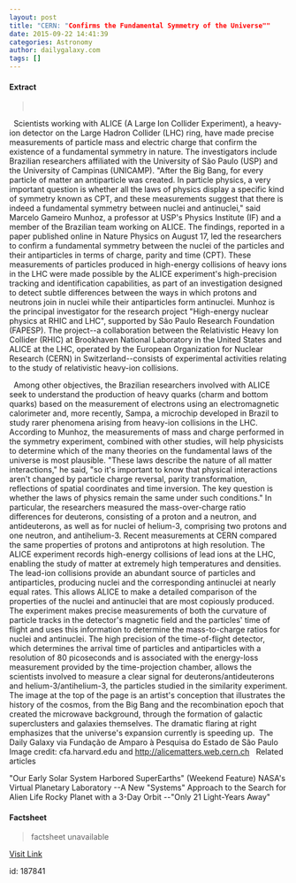 ```yaml
---
layout: post
title: "CERN: "Confirms the Fundamental Symmetry of the Universe""
date: 2015-09-22 14:41:39
categories: Astronomy
author: dailygalaxy.com
tags: []
---
```



#### Extract
> 
 

 
Scientists working with ALICE (A Large Ion Collider Experiment), a heavy-ion detector on the Large Hadron Collider (LHC) ring, have made precise measurements of particle mass and electric charge that confirm the existence of a fundamental symmetry in nature. The investigators include Brazilian researchers affiliated with the University of São Paulo (USP) and the University of Campinas (UNICAMP).
"After the Big Bang, for every particle of matter an antiparticle was created. In particle physics, a very important question is whether all the laws of physics display a specific kind of symmetry known as CPT, and these measurements suggest that there is indeed a fundamental symmetry between nuclei and antinuclei," said Marcelo Gameiro Munhoz, a professor at USP's Physics Institute (IF) and a member of the Brazilian team working on ALICE.
The findings, reported in a paper published online in Nature Physics on August 17, led the researchers to confirm a fundamental symmetry between the nuclei of the particles and their antiparticles in terms of charge, parity and time (CPT).
These measurements of particles produced in high-energy collisions of heavy ions in the LHC were made possible by the ALICE experiment's high-precision tracking and identification capabilities, as part of an investigation designed to detect subtle differences between the ways in which protons and neutrons join in nuclei while their antiparticles form antinuclei.
Munhoz is the principal investigator for the research project "High-energy nuclear physics at RHIC and LHC", supported by São Paulo Research Foundation (FAPESP). The project--a collaboration between the Relativistic Heavy Ion Collider (RHIC) at Brookhaven National Laboratory in the United States and ALICE at the LHC, operated by the European Organization for Nuclear Research (CERN) in Switzerland--consists of experimental activities relating to the study of relativistic heavy-ion collisions.
 

 
Among other objectives, the Brazilian researchers involved with ALICE seek to understand the production of heavy quarks (charm and bottom quarks) based on the measurement of electrons using an electromagnetic calorimeter and, more recently, Sampa, a microchip developed in Brazil to study rarer phenomena arising from heavy-ion collisions in the LHC.
According to Munhoz, the measurements of mass and charge performed in the symmetry experiment, combined with other studies, will help physicists to determine which of the many theories on the fundamental laws of the universe is most plausible.
"These laws describe the nature of all matter interactions," he said, "so it's important to know that physical interactions aren't changed by particle charge reversal, parity transformation, reflections of spatial coordinates and time inversion. The key question is whether the laws of physics remain the same under such conditions."
In particular, the researchers measured the mass-over-charge ratio differences for deuterons, consisting of a proton and a neutron, and antideuterons, as well as for nuclei of helium-3, comprising two protons and one neutron, and antihelium-3. Recent measurements at CERN compared the same properties of protons and antiprotons at high resolution.
The ALICE experiment records high-energy collisions of lead ions at the LHC, enabling the study of matter at extremely high temperatures and densities.
The lead-ion collisions provide an abundant source of particles and antiparticles, producing nuclei and the corresponding antinuclei at nearly equal rates. This allows ALICE to make a detailed comparison of the properties of the nuclei and antinuclei that are most copiously produced.
The experiment makes precise measurements of both the curvature of particle tracks in the detector's magnetic field and the particles' time of flight and uses this information to determine the mass-to-charge ratios for nuclei and antinuclei.
The high precision of the time-of-flight detector, which determines the arrival time of particles and antiparticles with a resolution of 80 picoseconds and is associated with the energy-loss measurement provided by the time-projection chamber, allows the scientists involved to measure a clear signal for deuterons/antideuterons and helium-3/antihelium-3, the particles studied in the similarity experiment.
The image at the top of the page is an artist's conception that illustrates the history of the cosmos, from the Big Bang and the recombination epoch that created the microwave background, through the formation of galactic superclusters and galaxies themselves. The dramatic flaring at right emphasizes that the universe's expansion currently is speeding up. 
The Daily Galaxy via Fundação de Amparo à Pesquisa do Estado de São Paulo
Image credit: cfa.harvard.edu and http://alicematters.web.cern.ch
 
Related articles

"Our Early Solar System Harbored SuperEarths" (Weekend Feature)
NASA's Virtual Planetary Laboratory --A New "Systems" Approach to the Search for Alien Life
Rocky Planet with a 3-Day Orbit --"Only 21 Light-Years Away"


#### Factsheet
>factsheet unavailable

[Visit Link](http://www.dailygalaxy.com/my_weblog/2015/09/cern-confirms-the-fundamental-symmetry-of-the-universe.html)

id:  187841

